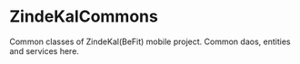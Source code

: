 # ZindeKalCommons
Common classes of ZindeKal(BeFit) mobile project. Common daos, entities and services here.
